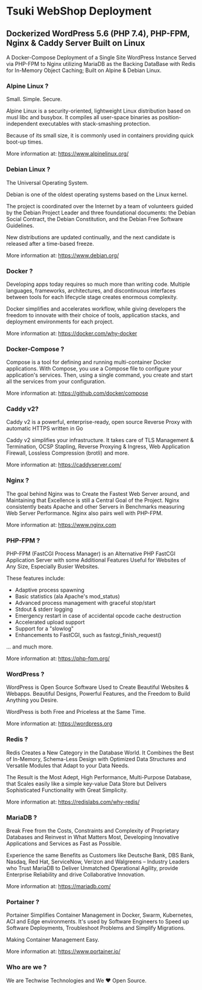     
# Tsuki WebShop Deployment

## Dockerized WordPress 5.6 (PHP 7.4), PHP-FPM, Nginx & Caddy Server Built on Linux

A Docker-Compose Deployment of a Single Site WordPress Instance Served via PHP-FPM to Nginx utilizing MariaDB as the Backing DataBase with Redis for In-Memory Object Caching; Built on Alpine & Debian Linux.

### Alpine Linux ?

Small. Simple. Secure.

Alpine Linux is a security-oriented, lightweight Linux distribution based on musl libc and busybox. It compiles all user-space binaries as position-independent executables with stack-smashing protection.

Because of its small size, it is commonly used in containers providing quick boot-up times.

More information at: https://www.alpinelinux.org/

### Debian Linux ?

The Universal Operating System.

Debian is one of the oldest operating systems based on the Linux kernel. 

The project is coordinated over the Internet by a team of volunteers guided by the Debian Project Leader and three foundational documents: the Debian Social Contract, the Debian Constitution, and the Debian Free Software Guidelines. 

New distributions are updated continually, and the next candidate is released after a time-based freeze.

More information at: https://www.debian.org/

### Docker ? 

Developing apps today requires so much more than writing code. Multiple languages, frameworks, architectures, and discontinuous interfaces between tools for each lifecycle stage creates enormous complexity. 

Docker simplifies and accelerates workflow, while giving developers the freedom to innovate with their choice of tools, application stacks, and deployment environments for each project.

More information at: https://docker.com/why-docker

### Docker-Compose ?

Compose is a tool for defining and running multi-container Docker applications. With Compose, you use a Compose file to configure your application's services. Then, using a single command, you create and start all the services from your configuration.

More information at: https://github.com/docker/compose

### Caddy v2?

Caddy v2 is a powerful, enterprise-ready, open source Reverse Proxy with automatic HTTPS written in Go

Caddy v2 simplifies your infrastructure. It takes care of TLS Management & Termination, OCSP Stapling, Reverse Proxying & Ingress, Web Application Firewall, Lossless Compression (brotli) and more.

More information at: https://caddyserver.com/

### Nginx ?

The goal behind Nginx was to Create the Fastest Web Server around, and Maintaining that Excellence is still a Central Goal of the Project. Nginx consistently beats Apache and other Servers in Benchmarks measuring Web Server Performance. Nginx also pairs well with PHP-FPM.

More information at: https://www.nginx.com

### PHP-FPM ?

PHP-FPM (FastCGI Process Manager) is an Alternative PHP FastCGI Application Server with some Additional Features Useful for Websites of Any Size, Especially Busier Websites. 

These features include:

* Adaptive process spawning
* Basic statistics (ala Apache's mod_status)
* Advanced process management with graceful stop/start
* Stdout & stderr logging
* Emergency restart in case of accidental opcode cache destruction
* Accelerated upload support
* Support for a "slowlog"
* Enhancements to FastCGI, such as fastcgi_finish_request()

... and much more.

More information at: https://php-fpm.org/

### WordPress ? 

WordPress is Open Source Software Used to Create Beautiful Websites & Webapps.
Beautiful Designs, Powerful Features, and the Freedom to Build Anything you Desire. 

WordPress is both Free and Priceless at the Same Time.

More information at: https://wordpress.org

### Redis ?

Redis Creates a New Category in the Database World. It Combines the Best of In-Memory, Schema-Less Design with Optimized Data Structures and Versatile Modules that Adapt to your Data Needs. 

The Result is the Most Adept, High Performance, Multi-Purpose Database, that Scales easily like a simple key-value Data Store but Delivers Sophisticated Functionality with Great Simplicity.

More information at: https://redislabs.com/why-redis/

### MariaDB ?

Break Free from the Costs, Constraints and Complexity of Proprietary Databases and Reinvest in What Matters Most, Developing Innovative Applications and Services as Fast as Possible. 

Experience the same Benefits as Customers like Deutsche Bank, DBS Bank, Nasdaq, Red Hat, ServiceNow, Verizon and Walgreens – Industry Leaders who Trust MariaDB to Deliver Unmatched Operational Agility, provide Enterprise Reliability and drive Collaborative Innovation.

More information at: https://mariadb.com/

### Portainer ?

Portainer Simplifies Container Management in Docker, Swarm, Kubernetes, ACI and Edge environments. It's used by Software Engineers to Speed up Software Deployments, Troubleshoot Problems and Simplify Migrations.

Making Container Management Easy.

More information at: https://www.portainer.io/

### Who are we ?

We are Techwise Technologies and We ♥  Open Source.
